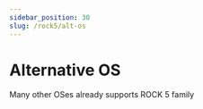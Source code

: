 ```yaml
---
sidebar_position: 30
slug: /rock5/alt-os
---
```


# Alternative OS

Many other OSes already supports ROCK 5 family

<!-- <DocCardList /> -->
